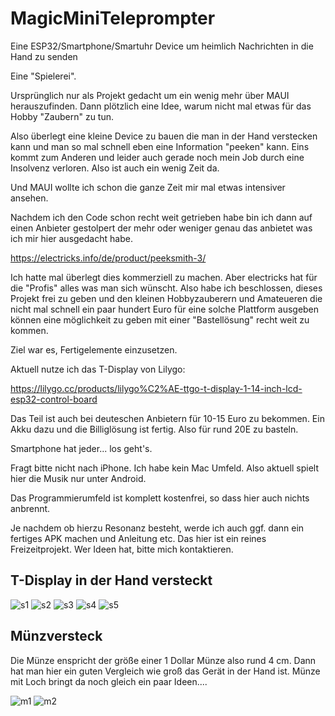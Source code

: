 # MagicMiniTeleprompter
Eine ESP32/Smartphone/Smartuhr Device um heimlich Nachrichten in die Hand zu senden 

Eine "Spielerei".

Ursprünglich nur als Projekt gedacht um ein wenig mehr über MAUI herauszufinden. Dann plötzlich eine Idee, warum nicht mal etwas für das Hobby "Zaubern" zu tun.

Also überlegt eine kleine Device zu bauen die man in der Hand verstecken kann und man so mal schnell eben eine Information "peeken" kann. Eins kommt zum Anderen und leider auch gerade noch mein Job durch eine Insolvenz verloren. Also ist auch ein wenig Zeit da.

Und MAUI wollte ich schon die ganze Zeit mir mal etwas intensiver ansehen.

Nachdem ich den Code schon recht weit getrieben habe bin ich dann auf einen Anbieter gestolpert der mehr oder weniger genau das anbietet was ich mir hier ausgedacht habe.

https://electricks.info/de/product/peeksmith-3/

Ich hatte mal überlegt dies kommerziell zu machen. Aber electricks hat für die "Profis" alles was man sich wünscht. Also habe ich beschlossen, dieses Projekt frei zu geben und den kleinen Hobbyzauberern und Amateueren die nicht mal schnell ein paar hundert Euro für eine solche Plattform ausgeben können eine möglichkeit zu geben mit einer "Bastellösung" recht weit zu kommen.

Ziel war es, Fertigelemente einzusetzen.

Aktuell nutze ich das T-Display von Lilygo:

https://lilygo.cc/products/lilygo%C2%AE-ttgo-t-display-1-14-inch-lcd-esp32-control-board

Das Teil ist auch bei deuteschen Anbietern für 10-15 Euro zu bekommen. Ein Akku dazu und die Billiglösung ist fertig. Also für rund 20E zu basteln.

Smartphone hat jeder... los geht's. 

Fragt bitte nicht nach iPhone. Ich habe kein Mac Umfeld. Also aktuell spielt hier die Musik nur unter Android. 

Das Programmierumfeld ist komplett kostenfrei, so dass hier auch nichts anbrennt.

Je nachdem ob hierzu Resonanz besteht, werde ich auch ggf. dann ein fertiges APK machen und Anleitung etc. Das hier ist ein reines Freizeitprojekt. Wer Ideen hat, bitte mich kontaktieren. 

## T-Display in der Hand versteckt

![s1](https://raw.githubusercontent.com/hesspet/MagicMiniTeleprompter/refs/heads/main/Screenshots/Anwendung_Peek_1.jpg)
![s2](https://raw.githubusercontent.com/hesspet/MagicMiniTeleprompter/refs/heads/main/Screenshots/Anwendung_Peek_2.jpg)
![s3](https://raw.githubusercontent.com/hesspet/MagicMiniTeleprompter/refs/heads/main/Screenshots/Anwendung_Peek_3.jpg)
![s4](https://raw.githubusercontent.com/hesspet/MagicMiniTeleprompter/refs/heads/main/Screenshots/Anwendung_Peek_4.jpg)
![s5](https://raw.githubusercontent.com/hesspet/MagicMiniTeleprompter/refs/heads/main/Screenshots/Anwendung_Peek_5.jpg)

## Münzversteck

Die Münze enspricht der größe einer 1 Dollar Münze also rund 4 cm. Dann hat man hier ein guten Vergleich wie groß das Gerät in der Hand ist. Münze mit Loch bringt da noch gleich ein paar Ideen....

![m1](https://raw.githubusercontent.com/hesspet/MagicMiniTeleprompter/refs/heads/main/Screenshots/Anwendung_Vergleich_mit_M%C3%BCnze_Dollargr%C3%B6%C3%9Fe_4cm_1.jpg)
![m2](https://raw.githubusercontent.com/hesspet/MagicMiniTeleprompter/refs/heads/main/Screenshots/Anwendung_Vergleich_mit_M%C3%BCnze_Dollargr%C3%B6%C3%9Fe_4cm_2.jpg)
